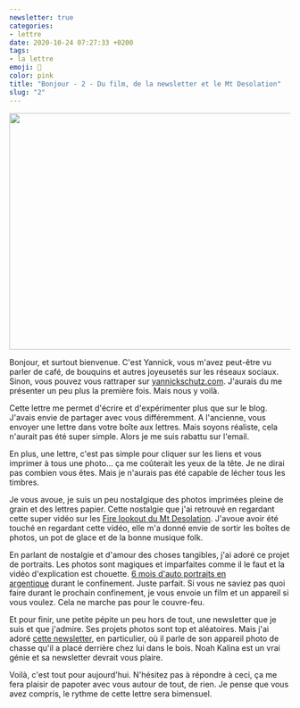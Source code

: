 ```yaml
---
newsletter: true
categories:
- lettre
date: 2020-10-24 07:27:33 +0200
tags:
- la lettre
emoji: 💌
color: pink
title: "Bonjour - 2 - Du film, de la newsletter et le Mt Desolation"
slug: "2"
---
```


<img class="tl-email-image" data-id="3875150" height="424" src="https://gallery.tinyletterapp.com/a0d8b178d0758f62b0c01a8cd9fc5d00a4997449/images/148a749b-bad5-4390-830c-9b6acb229114.jpeg" width="640"/>

Bonjour, et surtout bienvenue. C'est Yannick, vous m'avez peut-être vu parler de café, de bouquins et autres joyeusetés sur les réseaux sociaux. Sinon, vous pouvez vous rattraper sur <a href="https://yannickschutz.com/">yannickschutz.com</a>. J'aurais du me présenter un peu plus la première fois. Mais nous y voilà.

Cette lettre me permet d'écrire et d'expérimenter plus que sur le blog. J'avais envie de partager avec vous différemment. A l'ancienne, vous envoyer une lettre dans votre boîte aux lettres. Mais soyons réaliste, cela n'aurait pas été super simple. Alors je me suis rabattu sur l'email.

En plus, une lettre, c'est pas simple pour cliquer sur les liens et vous imprimer à tous une photo... ça me coûterait les yeux de la tête. Je ne dirai pas combien vous êtes. Mais je n'aurais pas été capable de lécher tous les timbres.

Je vous avoue, je suis un peu nostalgique des photos imprimées pleine de grain et des lettres papier. Cette nostalgie que j'ai retrouvé en regardant cette super vidéo sur les <a href="https://vimeo.com/442567494">Fire lookout du Mt Desolation</a>. J'avoue avoir été touché en regardant cette vidéo, elle m'a donné envie de sortir les boîtes de photos, un pot de glace et de la bonne musique folk.

En parlant de nostalgie et d'amour des choses tangibles, j'ai adoré ce projet de portraits. Les photos sont magiques et imparfaites comme il le faut et la vidéo d'explication est chouette. <a href="https://jtobiason.com/6-months-of-self-portraits-on-film/">6 mois d'auto portraits en argentique</a> durant le confinement. Juste parfait. Si vous ne saviez pas quoi faire durant le prochain confinement, je vous envoie un film et un appareil si vous voulez. Cela ne marche pas pour le couvre-feu.

Et pour finir, une petite pépite un peu hors de tout, une newsletter que je suis et que j'admire. Ses projets photos sont top et aléatoires. Mais j'ai adoré <a href="https://mailchi.mp/84483ebaf7c6/newsletter-24-trail-camera">cette newsletter</a>, en particulier, où il parle de son appareil photo de chasse qu'il a placé derrière chez lui dans le bois. Noah Kalina est un vrai génie et sa newsletter devrait vous plaire.

Voilà, c'est tout pour aujourd'hui. N'hésitez pas à répondre à ceci, ça me fera plaisir de papoter avec vous autour de tout, de rien. Je pense que vous avez compris, le rythme de cette lettre sera bimensuel.
